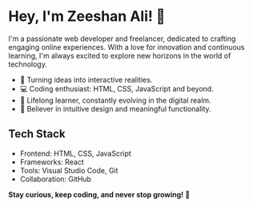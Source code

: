# Hey, I'm Zeeshan Ali! 👋

I'm a passionate web developer and freelancer, dedicated to crafting engaging online experiences. With a love for innovation and continuous learning, I'm always excited to explore new horizons in the world of technology.

- 🚀 Turning ideas into interactive realities.
- 💻 Coding enthusiast: HTML, CSS, JavaScript and beyond.
- 🌱 Lifelong learner, constantly evolving in the digital realm.
- 🎨 Believer in intuitive design and meaningful functionality.

## Tech Stack
- Frontend: HTML, CSS, JavaScript
- Frameworks: React
- Tools: Visual Studio Code, Git
- Collaboration: GitHub

**Stay curious, keep coding, and never stop growing! 🌟**
